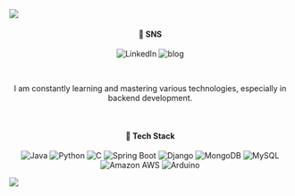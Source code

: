 <!--## Hi there 👋-->
<img src="https://capsule-render.vercel.app/api?type=waving&color=FFE5CC&height=300&section=header&text=Welcome&fontSize=90&fontColor=ffffff&animation=fadeIn" />

<!--![js](https://img.shields.io/badge/LinkedIn-0077B5?style=for-the-badge&logo=linkedin&logoColor=white)-->



<div align="center">
  
#### 💬 SNS
![LinkedIn](https://img.shields.io/badge/LinkedIn-0077B5?style=for-the-badge&logo=linkedin&logoColor=white)
![blog](https://img.shields.io/badge/Blog-2DB400?style=for-the-badge&logo=&logoColor=white)

&nbsp;

I am constantly learning and mastering various technologies, especially in backend development.

&nbsp;

#### 🚀 Tech Stack
![Java](https://img.shields.io/badge/Java-ED8B00?style=for-the-badge&logo=openjdk&logoColor=white)
![Python](https://img.shields.io/badge/Python-14354C?style=for-the-badge&logo=python&logoColor=white)
![C](https://img.shields.io/badge/C-00599C?style=for-the-badge&logo=c&logoColor=white)
![Spring Boot](https://img.shields.io/badge/Spring_Boot-6DB33F?style=for-the-badge&logo=spring&logoColor=white)
![Django](https://img.shields.io/badge/Django-092E20?style=for-the-badge&logo=django&logoColor=white)
![MongoDB](https://img.shields.io/badge/MongoDB-4EA94B?style=for-the-badge&logo=mongodb&logoColor=white)
![MySQL](https://img.shields.io/badge/MySQL-00000F?style=for-the-badge&logo=mysql&logoColor=white)
![Amazon AWS](https://img.shields.io/badge/Amazon_AWS-FF9900?style=for-the-badge&logo=amazonaws&logoColor=white)
![Arduino](https://img.shields.io/badge/Arduino-00979D?style=for-the-badge&logo=Arduino&logoColor=white)

</div>






<!--![Anurag's GitHub stats](https://github-readme-stats.vercel.app/api?username=HyominAn0401&show_icons=true&theme=radical)-->

<!--
**HyominAn0401/HyominAn0401** is a ✨ _special_ ✨ repository because its `README.md` (this file) appears on your GitHub profile.

Here are some ideas to get you started:

- 🔭 I’m currently working on ...
- 🌱 I’m currently learning ...
- 👯 I’m looking to collaborate on ...
- 🤔 I’m looking for help with ...
- 💬 Ask me about ...
- 📫 How to reach me: ...
- 😄 Pronouns: ...
- ⚡ Fun fact: ...
-->

<img src="https://capsule-render.vercel.app/api?type=waving&color=FFE5CC&height=300&section=footer&text=&fontColor=ffffff" />
